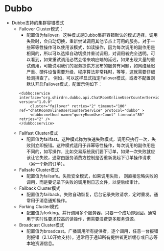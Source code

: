 Dubbo
=
* Dubbo支持的集群容错模式
    * Failover Cluster模式：
        * 配置值为failover。这种模式是Dubbo集群容错默认的模式选择，调用失败时，会自动切换，重新尝试调用其他节点上可用的服务。对于一些幂等性操作可以使用该模式，如读操作，因为每次调用的副作用是相同的，所以可以选择自动切换并重试调用，对调用者完全透明。可以看到，如果重试调用必然会带来响应端的延迟，如果出现大量的重试调用，可能说明我们的服务提供方发布的服务有问题，如网络延迟严重、硬件设备需要升级、程序算法非常耗时，等等，这就需要仔细检测排查了。
          例如，可以这样显式指定Failover模式，或者不配置则默认开启Failover模式，配置示例如下：  
        ```
        <dubbo:service interface="org.shirdrn.dubbo.api.ChatRoomOnlineUserCounterService" version="1.0.0"
             cluster="failover" retries="2" timeout="100" ref="chatRoomOnlineUserCounterService" protocol="dubbo" >
             <dubbo:method name="queryRoomUserCount" timeout="80" retries="2" />
        </dubbo:service>
        ```
    * Failfast Cluster模式
        * 配置值为failfast。这种模式称为快速失败模式，调用只执行一次，失败则立即报错。这种模式适用于非幂等性操作，每次调用的副作用是不同的，如写操作，比如交易系统我们要下订单，如果一次失败就应该让它失败，通常由服务消费方控制是否重新发起下订单操作请求（另一个新的订单）。
    * Failsafe Cluster模式
        * 配置值为failsafe。失败安全模式，如果调用失败， 则直接忽略失败的调用，而是要记录下失败的调用到日志文件，以便后续审计。
    * Failback Cluster模式
        * 配置值为failback。失败自动恢复，后台记录失败请求，定时重发。通常用于消息通知操作。
    * Forking Cluster模式
        * 配置值为forking。并行调用多个服务器，只要一个成功即返回。通常用于实时性要求较高的读操作，但需要浪费更多服务资源。
    * Broadcast Cluster模式
        * 配置值为broadcast。广播调用所有提供者，逐个调用，任意一台报错则报错（2.1.0开始支持）。通常用于通知所有提供者更新缓存或日志等本地资源信息。
         